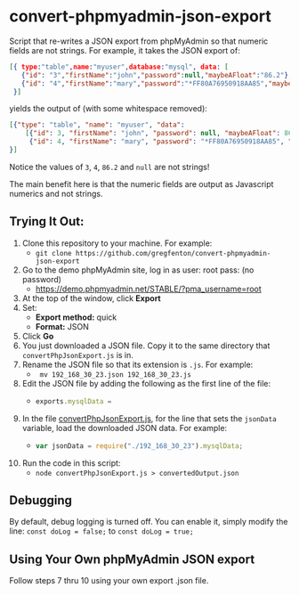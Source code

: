 # convert-phpmyadmin-json-export
Script that re-writes a JSON export from phpMyAdmin so that numeric fields are not strings.  For example, it takes the JSON export of:
```json
[{ type:"table",name:"myuser",database:"mysql", data: [
   {"id": "3","firstName":"john","password":null,"maybeAFloat":"86.2"},
   {"id": "4","firstName":"mary","password":"*FF80A76950918AA85","maybeAFloat":"192.168.1.1"}]
 }]
```
yields the output of (with some whitespace removed):
```json
[{"type": "table", "name": "myuser", "data":
    [{"id": 3, "firstName": "john", "password": null, "maybeAFloat": 86.2, },
     {"id": 4, "firstName": "mary", "password": "*FF80A76950918AA85", "maybeAFloat": "192.168.1.1",}]
}]
```
Notice the values of `3`, `4`, `86.2` and `null` are not strings!

The main benefit here is that the numeric fields are output as Javascript numerics and not strings.

## Trying It Out:
1. Clone this repository to your machine.  For example:
    - ```git clone https://github.com/gregfenton/convert-phpmyadmin-json-export```
1. Go to the demo phpMyAdmin site, log in as user: root pass: (no password)
    - https://demo.phpmyadmin.net/STABLE/?pma_username=root
1. At the top of the window, click **Export**
1. Set:
     - **Export method:** quick
     - **Format:** JSON
1. Click **Go**
1. You just downloaded a JSON file.  Copy it to the same directory that `convertPhpJsonExport.js` is in.
1. Rename the JSON file so that its extension is `.js`.  For example:
    - ``` mv 192_168_30_23.json 192_168_30_23.js```  
1. Edit the JSON file by adding the following as the first line of the file:
    - ```javascript
      exports.mysqlData =     
1. In the file [convertPhpJsonExport.js](./convertPhpJsonExport.js), for the line that sets the ```jsonData``` variable, load the downloaded JSON data.  For example:
    - ```javascript
      var jsonData = require("./192_168_30_23").mysqlData;     
1. Run the code in this script: 
    - ```node convertPhpJsonExport.js > convertedOutput.json```

## Debugging
By default, debug logging is turned off.  You can enable it, simply modify the line:
    ```const doLog = false;```
to
    ```const doLog = true;```

## Using Your Own phpMyAdmin JSON export
Follow steps 7 thru 10 using your own export .json file.
